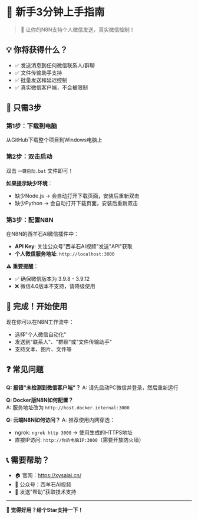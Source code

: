 # 🚀 新手3分钟上手指南

> 📱 让你的N8N支持个人微信发送，真实微信控制！

## 💡 你将获得什么？
- ✅ 发送消息到任何微信联系人/群聊  
- ✅ 文件传输助手支持
- ✅ 批量发送和延迟控制
- ✅ 真实微信客户端，不会被限制

## 🎯 只需3步

### 第1步：下载到电脑
从GitHub下载整个项目到Windows电脑上

### 第2步：双击启动
双击 `一键启动.bat` 文件即可！

**如果提示缺少环境**：
- 缺少Node.js → 会自动打开下载页面，安装后重新双击
- 缺少Python → 会自动打开下载页面，安装后重新双击

### 第3步：配置N8N
在N8N的西羊石AI微信插件中：
- **API Key**: 关注公众号"西羊石AI视频"发送"API"获取
- **个人微信服务地址**: `http://localhost:3000`

**⚠️ 重要提醒**：
- ✅ 确保微信版本为 3.9.8 - 3.9.12
- ❌ 微信4.0版本不支持，请降级使用

## 🎉 完成！开始使用

现在你可以在N8N工作流中：
- 选择"个人微信自动化"
- 发送到"联系人"、"群聊"或"文件传输助手"
- 支持文本、图片、文件等

## ❓ 常见问题

**Q: 报错"未检测到微信客户端"？**
A: 请先启动PC微信并登录，然后重新运行

**Q: Docker版N8N如何配置？**  
A: 服务地址改为 `http://host.docker.internal:3000`

**Q: 云端N8N如何访问？**
A: 推荐使用内网穿透：
- ngrok: `ngrok http 3000` → 使用生成的HTTPS地址
- 直接IP访问: `http://你的电脑IP:3000`（需要开放防火墙）

## 📞 需要帮助？

- 🏠 官网：https://xysaiai.cn/
- 📱 公众号：西羊石AI视频
- 💬 发送"帮助"获取技术支持

---

**🌟 觉得好用？给个Star支持一下！**